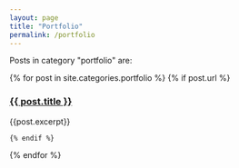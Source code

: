 ```yaml
---
layout: page
title: "Portfolio"
permalink: /portfolio
---
```



<p>Posts in category "portfolio" are:</p>

<div>
  {% for post in site.categories.portfolio %}
    {% if post.url %}
        <h3><a href="{{ post.url }}">{{ post.title }}</a></h3>
        <p>{{post.excerpt}}</p>
        
    {% endif %}
  {% endfor %}
</div>